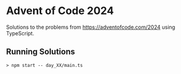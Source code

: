 # Advent of Code 2024

Solutions to the problems from https://adventofcode.com/2024 using TypeScript.

## Running Solutions

```
> npm start -- day_XX/main.ts
```